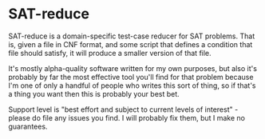 # SAT-reduce

SAT-reduce is a domain-specific test-case reducer for SAT problems. That is, given a file in CNF format, and some script that defines a condition that file should satisfy, it will produce a smaller version of that file.

It's mostly alpha-quality software written for my own purposes, but also it's probably by far the most effective tool you'll find for that problem because I'm one of only a handful of people who writes this sort of thing, so if that's a thing you want then this is probably your best bet.

Support level is "best effort and subject to current levels of interest" - please do file any issues you find. I will probably fix them, but I make no guarantees.